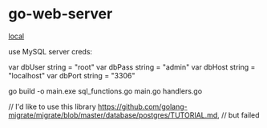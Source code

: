 # go-web-server
[local](http://localhost:8080/)

use MySQL server creds:

var dbUser string = "root"
var dbPass string = "admin"
var dbHost string = "localhost"
var dbPort string = "3306"

 go build -o main.exe sql_functions.go main.go handlers.go

// I'd like to use this library https://github.com/golang-migrate/migrate/blob/master/database/postgres/TUTORIAL.md, 
// but failed
